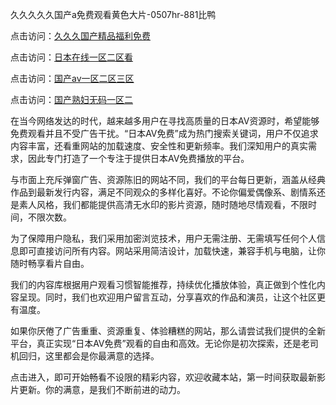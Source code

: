 久久久久久国产a免费观看黄色大片-0507hr-881比鸭


点击访问：<a href="https://bered.pages.dev/">久久久国产精品福利免费</a>

点击访问：<a href="https://cfad.pages.dev/">日本在线一区二区看</a>

点击访问：<a href="https://gda-c7m.pages.dev/">国产av一区二区三区</a>

点击访问：<a href="https://fdhf-454.pages.dev/">国产熟妇无码一区二</a>


在当今网络发达的时代，越来越多用户在寻找高质量的日本AV资源时，希望能够免费观看并且不受广告干扰。“日本AV免费”成为热门搜索关键词，用户不仅追求内容丰富，还看重网站的加载速度、安全性和更新频率。我们深知用户的真实需求，因此专门打造了一个专注于提供日本AV免费播放的平台。

与市面上充斥弹窗广告、资源陈旧的网站不同，我们的平台每日更新，涵盖从经典作品到最新发行内容，满足不同观众的多样化喜好。不论你偏爱偶像系、剧情系还是素人风格，我们都能提供高清无水印的影片资源，随时随地尽情观看，不限时间，不限次数。

为了保障用户隐私，我们采用加密浏览技术，用户无需注册、无需填写任何个人信息即可直接访问所有内容。网站采用简洁设计，加载快速，兼容手机与电脑，让你随时畅享看片自由。

我们的内容库根据用户观看习惯智能推荐，持续优化播放体验，真正做到个性化内容呈现。同时，我们也欢迎用户留言互动，分享喜欢的作品和演员，让这个社区更有温度。

如果你厌倦了广告重重、资源重复、体验糟糕的网站，那么请尝试我们提供的全新平台，真正实现“日本AV免费”观看的自由和高效。无论你是初次探索，还是老司机回归，这里都会是你最满意的选择。

点击进入，即可开始畅看不设限的精彩内容，欢迎收藏本站，第一时间获取最新影片更新。你的满意，是我们不断前进的动力。


<span style="display:none;">[Canonical link ( https://github.com/vt20250705/345138 ）</span>

